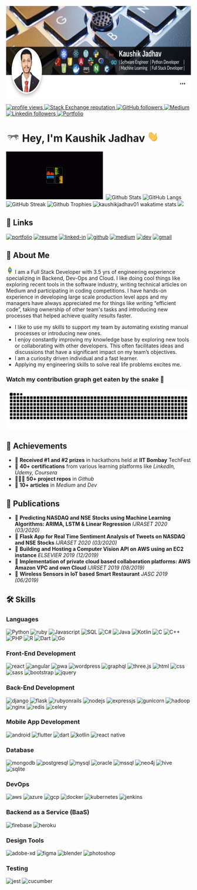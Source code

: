 <a href="https://www.linkedin.com/in/kajadhav">
   <img src="li_cover.png" alt="Kaushik Jadhav Cover" height="250px"/>
</a>
<p align="left">
  <a href="https://github.com/kaushikjadhav01/kaushikjadhav01">
    <img src="https://komarev.com/ghpvc/?username=codemaker2015&color=red" alt="profile views" />
  </a>
  <a href="https://stackoverflow.com/users/21890981">
    <img alt="Stack Exchange reputation" src="https://img.shields.io/stackexchange/stackoverflow/r/21890981?color=orange&label=reputation&logo=stackoverflow">
  </a>
<!--   <a href="https://www.hackerrank.com/codemaker2015">
    <img alt="HackerRank" src="https://img.shields.io/badge/hackerrank-15+-green?color=green&logo=hackerrank">
  </a> -->
  <a href="https://github.com/kaushikjadhav01?tab=followers">
    <img alt="GitHub followers" src="https://img.shields.io/github/followers/kaushikjadhav01?color=yellow&logo=github">
  </a>
  <a href="https://medium.com/@kaushikjadhav01">
    <img alt="Medium" src="https://img.shields.io/badge/medium-75+-green?color=green&logo=medium">
  </a>
  <a href="https://www.linkedin.com/in/kajadhav">
    <img alt="Linkedin followers" src="https://img.shields.io/badge/followers-1.1K-blue?color=blue&logo=linkedin">
  </a>
  <a href="https://kajadhav.me">
    <img alt="Portfolio" src="https://img.shields.io/badge/Portfolio_Views-3000-violet?color=indigo&logo=readme">
  </a>
</p>

# <img src="animated/fox.gif" height="30" /> Hey, I'm Kaushik Jadhav <img src="animated/hands.gif" height="30" />
<img src="animated/companies.gif" height="130px" width="264px" alt="My Organizations"/>&nbsp;
<img src="https://github-readme-stats.vercel.app/api?username=kaushikjadhav01&show_icons=true&hide_border=false&theme=jolly&count_private=true&include_all_commits=true" height="131px" width="320px" alt="Github Stats" />
<img src="https://github-readme-stats.vercel.app/api/top-langs/?username=codemaker2015&show_icons=true&hide_border=false&theme=jolly&count_private=true&include_all_commits=true&layout=compact" height="132px" width="240px" alt="GitHub Langs"/>
<img src="http://github-readme-streak-stats.herokuapp.com?user=kaushikjadhav01&theme=jolly&date_format=j%20M%5B%20Y%5D" alt="GitHub Streak" height="140px" width="355px"/>
<img src="https://github-trophies.vercel.app/?username=kaushikjadhav01&theme=discord" width="420px" height="140px" alt="Github Trophies"/>
<img src="https://github-readme-stats.vercel.app/api/wakatime?username=codemaker2015&layout=compact&theme=blue-green" alt="kaushikjadhav01 wakatime stats" width="278px"/>
<img src="animated/skyline.gif" width="440">

## 🔗 Links

[![portfolio](https://img.shields.io/badge/Portfolio-5340ff?style=for-the-badge&logo=Google-chrome&logoColor=white)](https://kajadhav.me)
[![resume](https://img.shields.io/badge/Resume-4285F4?style=for-the-badge&logo=read-the-docs&logoColor=white)](https://drive.google.com/file/d/1EbPKwPSpcXjUGlDeT_S-JUwl32WwZsgI/view?usp=sharing)
[![linked-in](https://img.shields.io/badge/Linked_In-0077B5?style=for-the-badge&logo=LinkedIn&logoColor=white)](https://www.linkedin.com/in/kajadhav/)
[![github](https://img.shields.io/badge/GitHub-000000?style=for-the-badge&logo=GitHub&logoColor=white)](https://github.com/kaushikjadhav01)
[![medium](https://img.shields.io/badge/medium-000000?style=for-the-badge&logo=medium&logoColor=white)](https://medium.com/@kaushikjadhav01)
[![dev](https://img.shields.io/badge/dev-000000?style=for-the-badge&logo=dev.to&logoColor=white)](https://dev.to/kaushikjadhav01)
[![gmail](https://img.shields.io/badge/Gmail-D14836?style=for-the-badge&logo=Gmail&logoColor=white)](mailto:kajadhav@ncsu.edu)

## 🚀 About Me

<img src="animated/light_1.gif" height="20px" />  I am a Full Stack Developer with 3.5 yrs of engineering experience specializing in Backend, Dev-Ops and Cloud. I like doing cool things like exploring recent tools in the software industry, writing technical articles on Medium and participating in coding competitions. I have hands-on experience in developing large scale production level apps and my managers have always appreciated me for things like writing “efficient code”, taking ownership of other team's tasks and introducing new processes that helped achieve quality results faster.

<ul>
<li/>I like to use my skills to support my team by automating existing manual processes or introducing new ones.</li>
<li/>I enjoy constantly improving my knowledge base by exploring new tools or collaborating with other developers. This often facilitates ideas and discussions that have a significant impact on my team’s objectives.</li>
<li/>I am a curiosity driven individual and a fast learner.</li>
<li/>Applying my engineering skills to solve real life problems excites me.</li>
</ul>

### Watch my contribution graph get eaten by the snake 🐍

<!-- platane/snk works, it just puts it on a new branch -->
![kaushikjadhav01 snake gif](https://raw.githubusercontent.com/kaushikjadhav01/kaushikjadhav01/output/github-contribution-grid-snake.svg)

## 🏅 Achievements

-    🥇 **Received #1 and #2 prizes** in hackathons held at **IIT Bombay** TechFest
-    📜 **40+ certifications** from various learning platforms like _LinkedIn, Udemy, Coursera_
-    👩🏼‍💻 **50+ project repos** in _Github_
-    📝 **10+ articles** in _Medium_ and _Dev_

## 📕 Publications

-    📰 **Predicting NASDAQ and NSE Stocks using Machine Learning Algorithms: ARIMA, LSTM & Linear Regression**
_IJRASET 2020 (03/2020)_
-    📰 **Flask App for Real Time Sentiment Analysis of Tweets on NASDAQ and NSE Stocks**
_IJRASET 2020 (03/2020)_
-    📰 **Building and Hosting a Computer Vision API on AWS using an EC2 instance**
_ELSEVIER 2019 (12/2019)_
-    📰 **Implementation of private cloud based collaboration platforms: AWS Amazon VPC and own Cloud**
_IJIRSET 2019 (08/2019)_
-    📰 **Wireless Sensors in IoT based Smart Restaurant**
_JASC 2019 (06/2019)_

## 🛠️ Skills

### Languages

![Python](https://img.shields.io/badge/Python-3776AB?style=for-the-badge&logo=python&logoColor=white)
![ruby](https://img.shields.io/badge/Ruby-A10E3B?style=for-the-badge&logo=ruby&logoColor=white)
![Javascript](https://img.shields.io/badge/JavaScript-323330?style=for-the-badge&logo=javascript&logoColor=F7DF1E)
![SQL](https://img.shields.io/badge/sql-62B962?style=for-the-badge&logo=sql&logoColor=white)
![C#](https://img.shields.io/badge/C%23-035375?style=for-the-badge&logo=C%20sharp&logoColor=white)
![Java](https://img.shields.io/badge/Java-5BA8C9?style=for-the-badge&logo=java&logoColor=white)
![Kotlin](https://img.shields.io/badge/Kotlin-851773?style=for-the-badge&logo=kotlin&logoColor=white)
![C](https://img.shields.io/badge/C-317823?style=for-the-badge&logo=C%20&logoColor=white)
![C++](https://img.shields.io/badge/C++-114836?style=for-the-badge&logo=c++&logoColor=white)
![PHP](https://img.shields.io/badge/Php-A10E3B?style=for-the-badge&logo=php&logoColor=white)
![R](https://img.shields.io/badge/R-789CAB?style=for-the-badge&logo=r&logoColor=white)
![Dart](https://img.shields.io/badge/Dart-28B6F6?style=for-the-badge&logo=dart&logoColor=white)
![Go](https://img.shields.io/badge/Go-DD861F?style=for-the-badge&logo=go&logoColor=white)

### Front-End Development

![react](https://img.shields.io/badge/React-20232A?style=for-the-badge&logo=react&logoColor=61DAFB)
![angular](https://img.shields.io/badge/Angular-593D88?style=for-the-badge&logo=angular&logoColor=white)
![pwa](https://img.shields.io/badge/Progressive_Web_App-4285F4?style=for-the-badge&logo=googlechrome&logoColor=white)
![wordpress](https://img.shields.io/badge/Wordpress-000000?style=for-the-badge&logo=wordpress&logoColor=FFFFFF)
![graphql](https://img.shields.io/badge/GraphQL-E434AA?style=for-the-badge&logo=graphql&logoColor=white)
![three.js](https://img.shields.io/badge/Three.js-000000?style=for-the-badge&logo=three.js&logoColor=white)
![html](https://img.shields.io/badge/HTML5-E34F26?style=for-the-badge&logo=html5&logoColor=white)
![css](https://img.shields.io/badge/CSS3-1572B6?style=for-the-badge&logo=css3&logoColor=white)
![sass](https://img.shields.io/badge/SASS-CC6699?style=for-the-badge&logo=sass&logoColor=white)
![bootstrap](https://img.shields.io/badge/Bootstrap-563D7C?style=for-the-badge&logo=bootstrap&logoColor=white)
![jquery](https://img.shields.io/badge/jQuery-0769AD?style=for-the-badge&logo=jquery&logoColor=white)

### Back-End Development

![django](https://img.shields.io/badge/Django-20232A?style=for-the-badge&logo=django&logoColor=white)
![flask](https://img.shields.io/badge/Flask-4EA94B?style=for-the-badge&logo=flask&logoColor=white)
![rubyonrails](https://img.shields.io/badge/Ruby_on_Rails-A10E3B?style=for-the-badge&logo=rubyonrails&logoColor=white)
![nodejs](https://img.shields.io/badge/Node.js-43853D?style=for-the-badge&logo=node.js&logoColor=white)
![expressjs](https://img.shields.io/badge/Express.js-20232A?style=for-the-badge&logo=express&logoColor=white)
![gunicorn](https://img.shields.io/badge/Gunicorn-ff3399?style=for-the-badge&logo=graphql&logoColor=white)
![hadoop](https://img.shields.io/badge/Hadoop-cc9900?style=for-the-badge&logo=hadoop&logoColor=white)
![nginx](https://img.shields.io/badge/Nginx-009900?style=for-the-badge&logo=nginx&logoColor=white)
![redis](https://img.shields.io/badge/Redis-cc0000?style=for-the-badge&logo=redis&logoColor=white)
![celery](https://img.shields.io/badge/Celery-66ff66?style=for-the-badge&logo=celery&logoColor=white)

### Mobile App Development

![android](https://img.shields.io/badge/Android-66ff66?style=for-the-badge&logo=android&logoColor=white)
![flutter](https://img.shields.io/badge/Flutter-28B6F6?style=for-the-badge&logo=flutter&logoColor=white)
![dart](https://img.shields.io/badge/Dart-3366cc?style=for-the-badge&logo=dart&logoColor=white)
![kotlin](https://img.shields.io/badge/Kotlin-cc0000?style=for-the-badge&logo=kotlin&logoColor=white)
![react native](https://img.shields.io/badge/React%20Native-2C2E3B?style=for-the-badge&logo=react&logoColor=white)

### Database

![mongodb](https://img.shields.io/badge/MongoDB-4EA94B?style=for-the-badge&logo=mongodb&logoColor=white)
![postgresql](https://img.shields.io/badge/PostgreSQL-316192?style=for-the-badge&logo=postgresql&logoColor=white)
![mysql](https://img.shields.io/badge/MySQL-cc6600?style=for-the-badge&logo=mysql&logoColor=white)
![oracle](https://img.shields.io/badge/Oracle-990000?style=for-the-badge&logo=oracle&logoColor=white)
![mssql](https://img.shields.io/badge/MS_SQL-999966?style=for-the-badge&logo=microsoft-sql-server&logoColor=white)
![neo4j](https://img.shields.io/badge/Neo4j-1BACEE?style=for-the-badge&logo=neo4j&logoColor=white)
![hive](https://img.shields.io/badge/Hive-cc9900?style=for-the-badge&logo=hive&logoColor=white)
![sqlite](https://img.shields.io/badge/SQLite-0099ff?style=for-the-badge&logo=sqlite&logoColor=white)

### DevOps

![aws](https://img.shields.io/badge/AWS-232F3E?style=for-the-badge&logo=amazon-aws&logoColor=white)
![azure](https://img.shields.io/badge/Azure-0089D6?style=for-the-badge&logo=microsoft-azure&logoColor=white)
![gcp](https://img.shields.io/badge/GCP-4285F4?style=for-the-badge&logo=google-cloud&logoColor=whit)
![docker](https://img.shields.io/badge/Docker-006699?style=for-the-badge&logo=docker&logoColor=white)
![kubernetes](https://img.shields.io/badge/Kubernetes-0066cc?style=for-the-badge&logo=kubernetes&logoColor=white)
![jenkins](https://img.shields.io/badge/Jenkins-cc6600?style=for-the-badge&logo=jenkins&logoColor=white)

### Backend as a Service (BaaS)

![firebase](https://img.shields.io/badge/Firebase-ffaa00?style=for-the-badge&logo=Firebase&logoColor=white)
![heroku](https://img.shields.io/badge/Heroku-430098?style=for-the-badge&logo=heroku&logoColor=white)

### Design Tools

![adobe-xd](https://img.shields.io/badge/adobe_xd-470137?style=for-the-badge&logo=adobe-xd&logoColor=white)
![figma](https://img.shields.io/badge/figma-000000?style=for-the-badge&logo=figma&logoColor=white)
![blender](https://img.shields.io/badge/Blender-ff9900?style=for-the-badge&logo=blender&logoColor=white)
![photoshop](https://img.shields.io/badge/Photoshop-3366cc?style=for-the-badge&logo=adobe%20photoshop&logoColor=white)

### Testing

![jest](https://img.shields.io/badge/Jest-C21325?style=for-the-badge&logo=jest&logoColor=white)
![cucumber](https://img.shields.io/badge/Cucmber-4EA94B?style=for-the-badge&logo=cucumber&logoColor=white)
